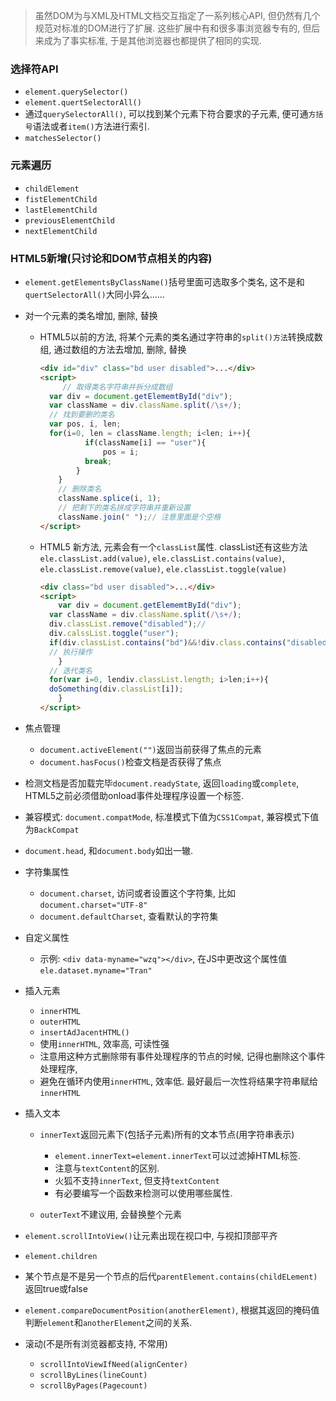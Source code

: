 > 虽然DOM为与XML及HTML文档交互指定了一系列核心API, 但仍然有几个规范对标准的DOM进行了扩展. 这些扩展中有和很多事浏览器专有的, 但后来成为了事实标准, 于是其他浏览器也都提供了相同的实现.

### 选择符API

- `element.querySelector()`
- `element.quertSelectorAll()`
- 通过`querySelectorAll()`, 可以找到某个元素下符合要求的子元素, 便可通`方括号`语法或者`item()`方法进行索引. 
- `matchesSelector()`

### 元素遍历

- `childElement`
- `fistElementChild`
- `lastElementChild`
- `previousElementChild`
- `nextElementChild`

### HTML5新增(只讨论和DOM节点相关的内容)

- `element.getElementsByClassName()`括号里面可选取多个类名, 这不是和`quertSelectorAll()`大同小异么......

- 对一个元素的类名增加, 删除, 替换

  - HTML5以前的方法, 将某个元素的类名通过字符串的`split()方法`转换成数组, 通过数组的方法去增加, 删除, 替换
    ```html
    <div id="div" class="bd user disabled">...</div>
    <script>
         // 取得类名字符串并拆分成数组
      var div = document.getElememtById("div");
      var className = div.className.split(/\s+/);
      // 找到要删的类名
      var pos, i, len;
      for(i=0, len = className.length; i<len; i++){
              if(className[i] == "user"){
                  pos = i;
              break;
            }
        }
        // 删除类名
        className.splice(i, 1);
        // 把剩下的类名拼成字符串并重新设置
        className.join(" ");// 注意里面是个空格
    </script>
    ```
  - HTML5 新方法, 元素会有一个`classList`属性. classList还有这些方法`ele.classList.add(value)`, `ele.classList.contains(value)`, `ele.classList.remove(value)`, `ele.classList.toggle(value)`
    ```html
    <div class="bd user disabled">...</div>
    <script>
        var div = document.getElememtById("div");
      var className = div.className.split(/\s+/);
      div.classList.remove("disabled");// 
      div.calssList.toggle("user");
      if(div.classList.contains("bd")&&!div.class.contains("disabled")){
      // 执行操作
        }
      // 迭代类名
      for(var i=0, lendiv.classList.length; i>len;i++){
      doSomething(div.classList[i]);
        }
    </script>
    ```


- 焦点管理
  - `document.activeElement("")`返回当前获得了焦点的元素
  - `document.hasFocus()`检查文档是否获得了焦点
- 检测文档是否加载完毕`document.readyState`, 返回`loading`或`complete`, HTML5之前必须借助onload事件处理程序设置一个标签.
- 兼容模式: `document.compatMode`, 标准模式下值为`CSS1Compat`, 兼容模式下值为`BackCompat`
- `document.head`, 和`document.body`如出一辙.
- 字符集属性
  -  `document.charset`, 访问或者设置这个字符集, 比如`document.charset="UTF-8"`
  - `document.defaultCharset`, 查看默认的字符集

- 自定义属性
  - 示例: `<div data-myname="wzq"></div>`, 在JS中更改这个属性值`ele.dataset.myname="Tran"`

- 插入元素
  - `innerHTML`
  - `outerHTML`
  - `insertAdJacentHTML()`
  - 使用`innerHTML`, 效率高, 可读性强
  - 注意用这种方式删除带有事件处理程序的节点的时候, 记得也删除这个事件处理程序,
  - 避免在循环内使用`innerHTML`, 效率低. 最好最后一次性将结果字符串赋给`innerHTML`

- 插入文本
  - `innerText`返回元素下(包括子元素)所有的文本节点(用字符串表示)
    - `element.innerText=element.innerText`可以过滤掉HTML标签.
    - 注意与`textContent`的区别.
    - 火狐不支持`innerText`, 但支持`textContent`
    - 有必要编写一个函数来检测可以使用哪些属性.

  - `outerText`不建议用, 会替换整个元素

- `element.scrollIntoView()`让元素出现在视口中, 与视扣顶部平齐
- `element.children`
- 某个节点是不是另一个节点的后代`parentElement.contains(childELement)`返回true或false
- `element.compareDocumentPosition(anotherElement)`, 根据其返回的掩码值判断`element`和`anotherElement`之间的关系. 
- 滚动(不是所有浏览器都支持, 不常用)
  - `scrollIntoViewIfNeed(alignCenter)`
  - `scrollByLines(lineCount)`
  - `scrollByPages(Pagecount)`



